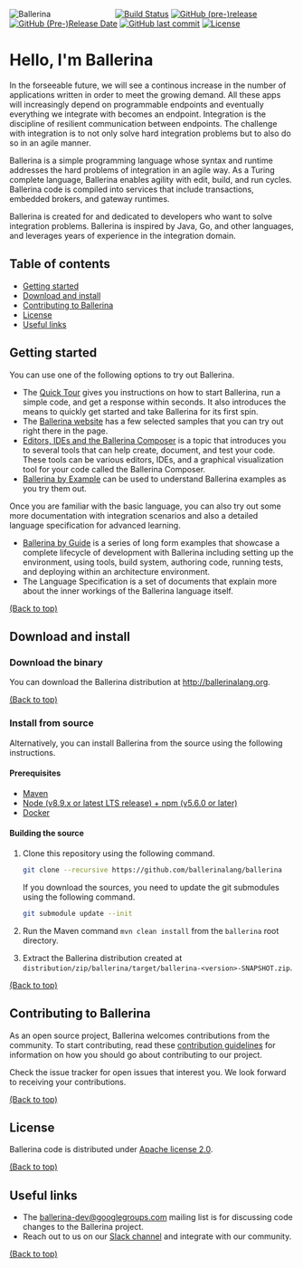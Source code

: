 ![Ballerina](https://stage.ballerina.io/landingpage/images/ballerina-logo.svg)
&nbsp;&nbsp;&nbsp;&nbsp;&nbsp;&nbsp;&nbsp;&nbsp;&nbsp;&nbsp;&nbsp;&nbsp;&nbsp;&nbsp;&nbsp;&nbsp;&nbsp;&nbsp;&nbsp;&nbsp;&nbsp;&nbsp;&nbsp;&nbsp;&nbsp;&nbsp;&nbsp;
[![Build Status](https://wso2.org/jenkins/buildStatus/icon?job=ballerina-lang/ballerina)](https://wso2.org/jenkins/view/All%20Builds/job/ballerina-lang/job/ballerina/)
[![GitHub (pre-)release](https://img.shields.io/github/release/ballerina-lang/ballerina/all.svg)](https://github.com/ballerina-lang/ballerina/releases)
[![GitHub (Pre-)Release Date](https://img.shields.io/github/release-date-pre/ballerina-lang/ballerina.svg)](https://github.com/ballerina-lang/ballerina/releases)
[![GitHub last commit](https://img.shields.io/github/last-commit/ballerina-lang/ballerina.svg)](https://github.com/ballerina-lang/ballerina/commits/master)
[![License](https://img.shields.io/badge/License-Apache%202.0-blue.svg)](https://opensource.org/licenses/Apache-2.0)


# Hello, I'm Ballerina

In the forseeable future, we will see a continous increase in the number of applications written in order to meet the growing demand. All these apps will increasingly depend on programmable endpoints and eventually everything we integrate with becomes an endpoint. Integration is the discipline of resilient communication between endpoints. The challenge with integration is to not only solve hard integration problems but to also do so in an agile manner.

Ballerina is a simple programming language whose syntax and runtime addresses the hard problems of integration in an agile way. As a Turing complete language, Ballerina enables agility with edit, build, and run cycles. Ballerina code is compiled into services that include transactions, embedded brokers, and gateway runtimes.

Ballerina is created for and dedicated to developers who want to solve integration problems. Ballerina is inspired by Java, Go, and other languages, and leverages years of experience in the integration domain.

## Table of contents

- [Getting started](#getting-started)
- [Download and install](#download-and-install)
- [Contributing to Ballerina](#contributing-to-ballerina)
- [License](#license)
- [Useful links](#useful-links)

## Getting started

You can use one of the following options to try out Ballerina.

* The [Quick Tour](https://github.com/ballerina-lang/ballerina/blob/master/docs/quick-tour.md) gives you instructions on how to start Ballerina, run a simple code, and get a response within seconds. It also introduces the means to quickly get started and take Ballerina for its first spin.
* The [Ballerina website](http://ballerinalang.org) has a few selected samples that you can try out right there in the page. 
* [Editors, IDEs and the Ballerina Composer](https://github.com/ballerina-lang/ballerina/blob/master/docs/tools-ides-ballerina-composer.md) is a topic that introduces you to several tools that can help create, document, and test your code. These tools can be various editors, IDEs, and a graphical visualization tool for your code called the Ballerina Composer.
* [Ballerina by Example](https://ballerinalang.org/docs/by-example/) can be used to understand Ballerina examples as you try them out. 

Once you are familiar with the basic language, you can also try out some more documentation with integration scenarios and also a detailed language specification for advanced learning.

* [Ballerina by Guide](https://github.com/ballerina-guides) is a series of long form examples that showcase a complete lifecycle of development with Ballerina including setting up the environment, using tools, build system, authoring code, running tests, and deploying within an architecture environment.
* The Language Specification is a set of documents that explain more about the inner workings of the Ballerina language itself.

[(Back to top)](#table-of-contents)

## Download and install

### Download the binary

You can download the Ballerina distribution at http://ballerinalang.org.

[(Back to top)](#table-of-contents)

### Install from source

Alternatively, you can install Ballerina from the source using the following instructions.

#### Prerequisites

* [Maven](https://maven.apache.org/download.cgi)
* [Node (v8.9.x or latest LTS release) + npm (v5.6.0 or later)](https://nodejs.org/en/download/)
* [Docker](https://www.docker.com/get-docker)

#### Building the source

1. Clone this repository using the following command.

    ```bash
    git clone --recursive https://github.com/ballerinalang/ballerina
    ```

    If you download the sources, you need to update the git submodules using the following command.
    
    ```bash
    git submodule update --init 
    ```
2. Run the Maven command ``mvn clean install`` from the ``ballerina`` root directory.
3. Extract the Ballerina distribution created at `distribution/zip/ballerina/target/ballerina-<version>-SNAPSHOT.zip`.

[(Back to top)](#table-of-contents)

## Contributing to Ballerina

As an open source project, Ballerina welcomes contributions from the community. To start contributing, read these [contribution guidelines](https://github.com/ballerina-lang/ballerina/blob/master/CONTRIBUTING.md) for information on how you should go about contributing to our project.

Check the issue tracker for open issues that interest you. We look forward to receiving your contributions.

[(Back to top)](#table-of-contents)

## License

Ballerina code is distributed under [Apache license 2.0](https://github.com/ballerina-lang/ballerina/blob/master/LICENSE).

[(Back to top)](#table-of-contents)

## Useful links

* The ballerina-dev@googlegroups.com mailing list is for discussing code changes to the Ballerina project.
* Reach out to us on our [Slack channel](https://ballerina-platform.slack.com/) and integrate with our community.

[(Back to top)](#table-of-contents)
